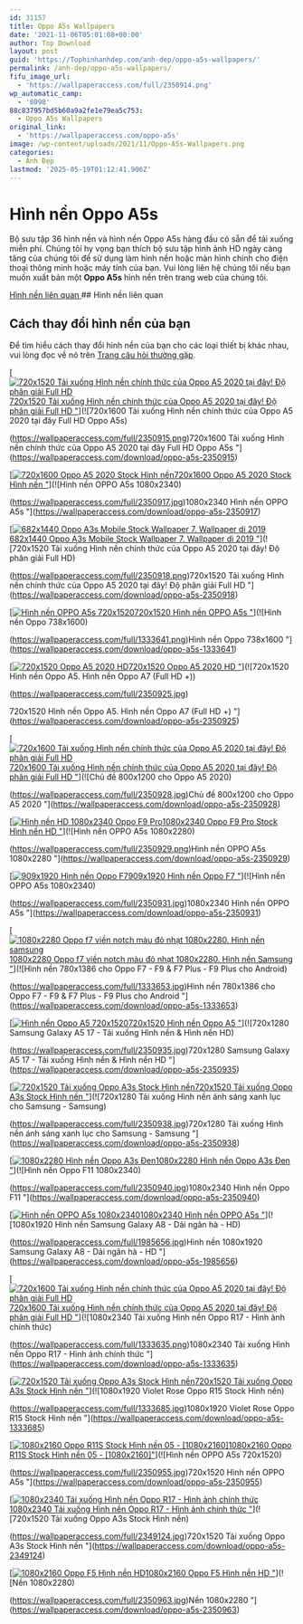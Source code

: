 ```yaml
---
id: 31157
title: Oppo A5s Wallpapers
date: '2021-11-06T05:01:08+00:00'
author: Top Download
layout: post
guid: 'https://Tophinhanhdep.com/anh-dep/oppo-a5s-wallpapers/'
permalink: /anh-dep/oppo-a5s-wallpapers/
fifu_image_url:
  - 'https://wallpaperaccess.com/full/2350914.png'
wp_automatic_camp:
  - '8098'
88c837957bd5b60a9a2fe1e79ea5c753:
  - Oppo A5s Wallpapers
original_link:
  - 'https://wallpaperaccess.com/oppo-a5s'
image: /wp-content/uploads/2021/11/Oppo-A5s-Wallpapers.png
categories:
  - Ảnh Đẹp
lastmod: '2025-05-19T01:12:41.906Z'
---
```

# Hình nền Oppo A5s

Bộ sưu tập 36 hình nền và hình nền Oppo A5s hàng đầu có sẵn để tải xuống miễn phí. Chúng tôi hy vọng bạn thích bộ sưu tập hình ảnh HD ngày càng tăng của chúng tôi để sử dụng làm hình nền hoặc màn hình chính cho điện thoại thông minh hoặc máy tính của bạn. Vui lòng liên hệ chúng tôi nếu bạn muốn xuất bản một **Oppo A5s** hình nền trên trang web của chúng tôi.

[Hình nền liên quan ](#related) ## Hình nền liên quan

## Cách thay đổi hình nền của bạn

Để tìm hiểu cách thay đổi hình nền của bạn cho các loại thiết bị khác nhau, vui lòng đọc về nó trên [Trang câu hỏi thường gặp](https://tophinhanhdep.com/faq/).

  
[[![720x1520 Tải xuống Hình nền chính thức của Oppo A5 2020 tại đây!  Độ phân giải Full HD](https://wallpaperaccess.com/full/2350914.png)720x1520 Tải xuống Hình nền chính thức của Oppo A5 2020 tại đây! Độ phân giải Full HD "](https://wallpaperaccess.com/download/oppo-a5s-2350914)](![720x1600 Tải xuống Hình nền chính thức của Oppo A5 2020 tại đây Full HD Oppo A5s)

(https://wallpaperaccess.com/full/2350915.png)720x1600 Tải xuống Hình nền chính thức của Oppo A5 2020 tại đây Full HD Oppo A5s "](https://wallpaperaccess.com/download/oppo-a5s-2350915)

[[![720x1600 Oppo A5 2020 Stock Hình nền](https://wallpaperaccess.com/full/2350916.jpg)720x1600 Oppo A5 2020 Stock Hình nền "](https://wallpaperaccess.com/download/oppo-a5s-2350916)](![Hình nền OPPO A5s 1080x2340)

(https://wallpaperaccess.com/full/2350917.jpg)1080x2340 Hình nền OPPO A5s "](https://wallpaperaccess.com/download/oppo-a5s-2350917)

[[![682x1440 Oppo A3s Mobile Stock Wallpaper 7. Wallpaper di 2019](https://wallpaperaccess.com/full/1333643.png)682x1440 Oppo A3s Mobile Stock Wallpaper 7. Wallpaper di 2019 "](https://wallpaperaccess.com/download/oppo-a5s-1333643)](![720x1520 Tải xuống Hình nền chính thức của Oppo A5 2020 tại đây!  Độ phân giải Full HD)

(https://wallpaperaccess.com/full/2350918.png)720x1520 Tải xuống Hình nền chính thức của Oppo A5 2020 tại đây! Độ phân giải Full HD "](https://wallpaperaccess.com/download/oppo-a5s-2350918)

[[![Hình nền OPPO A5s 720x1520](https://wallpaperaccess.com/full/2350920.jpg)720x1520 Hình nền OPPO A5s "](https://wallpaperaccess.com/download/oppo-a5s-2350920)](![Hình nền Oppo 738x1600)

(https://wallpaperaccess.com/full/1333641.png)Hình nền Oppo 738x1600 "](https://wallpaperaccess.com/download/oppo-a5s-1333641)

[[![720x1520 Oppo A5 2020 HD](https://wallpaperaccess.com/full/2350922.jpg)720x1520 Oppo A5 2020 HD "](https://wallpaperaccess.com/download/oppo-a5s-2350922)](![720x1520 Hình nền Oppo A5.  Hình nền Oppo A7 (Full HD +))

(https://wallpaperaccess.com/full/2350925.jpg)

720x1520 Hình nền Oppo A5. Hình nền Oppo A7 (Full HD +) "](https://wallpaperaccess.com/download/oppo-a5s-2350925)

[[![720x1600 Tải xuống Hình nền chính thức của Oppo A5 2020 tại đây!  Độ phân giải Full HD](https://wallpaperaccess.com/full/2350926.png)720x1600 Tải xuống Hình nền chính thức của Oppo A5 2020 tại đây! Độ phân giải Full HD "](https://wallpaperaccess.com/download/oppo-a5s-2350926)](![Chủ đề 800x1200 cho Oppo A5 2020)

(https://wallpaperaccess.com/full/2350928.jpg)Chủ đề 800x1200 cho Oppo A5 2020 "](https://wallpaperaccess.com/download/oppo-a5s-2350928)

[[![Hình nền HD 1080x2340 Oppo F9 Pro](https://wallpaperaccess.com/full/1333645.jpg)1080x2340 Oppo F9 Pro Stock Hình nền HD "](https://wallpaperaccess.com/download/oppo-a5s-1333645)](![Hình nền OPPO A5s 1080x2280)

(https://wallpaperaccess.com/full/2350929.png)Hình nền OPPO A5s 1080x2280 "](https://wallpaperaccess.com/download/oppo-a5s-2350929)

[[![909x1920 Hình nền Oppo F7](https://wallpaperaccess.com/full/1333634.jpg)909x1920 Hình nền Oppo F7 "](https://wallpaperaccess.com/download/oppo-a5s-1333634)](![Hình nền OPPO A5s 1080x2340)

(https://wallpaperaccess.com/full/2350931.jpg)1080x2340 Hình nền OPPO A5s "](https://wallpaperaccess.com/download/oppo-a5s-2350931)

[[![1080x2280 Oppo f7 viền notch màu đỏ nhạt 1080x2280.  Hình nền samsung](https://wallpaperaccess.com/full/2350933.jpg)1080x2280 Oppo f7 viền notch màu đỏ nhạt 1080x2280. Hình nền Samsung "](https://wallpaperaccess.com/download/oppo-a5s-2350933)](![Hình nền 780x1386 cho Oppo F7 - F9 & F7 Plus - F9 Plus cho Android)

(https://wallpaperaccess.com/full/1333653.jpg)Hình nền 780x1386 cho Oppo F7 - F9 &amp; F7 Plus - F9 Plus cho Android "](https://wallpaperaccess.com/download/oppo-a5s-1333653)

[[![Hình nền Oppo A5 720x1520](https://wallpaperaccess.com/full/2350934.png)720x1520 Hình nền Oppo A5 "](https://wallpaperaccess.com/download/oppo-a5s-2350934)](![720x1280 Samsung Galaxy A5 17 - Tải xuống Hình nền & Hình nền HD)

(https://wallpaperaccess.com/full/2350935.jpg)720x1280 Samsung Galaxy A5 17 - Tải xuống Hình nền &amp; Hình nền HD "](https://wallpaperaccess.com/download/oppo-a5s-2350935)

[[![720x1520 Tải xuống Oppo A3s Stock Hình nền](https://wallpaperaccess.com/full/2350937.jpg)720x1520 Tải xuống Oppo A3s Stock Hình nền "](https://wallpaperaccess.com/download/oppo-a5s-2350937)](![720x1280 Tải xuống Hình nền ánh sáng xanh lục cho Samsung - Samsung)

(https://wallpaperaccess.com/full/2350938.jpg)720x1280 Tải xuống Hình nền ánh sáng xanh lục cho Samsung - Samsung "](https://wallpaperaccess.com/download/oppo-a5s-2350938)

[[![1080x2280 Hình nền Oppo A3s Đen](https://wallpaperaccess.com/full/2350939.jpg)1080x2280 Hình nền Oppo A3s Đen "](https://wallpaperaccess.com/download/oppo-a5s-2350939)](![Hình nền Oppo F11 1080x2340)

(https://wallpaperaccess.com/full/2350940.jpg)1080x2340 Hình nền Oppo F11 "](https://wallpaperaccess.com/download/oppo-a5s-2350940)

[[![Hình nền OPPO A5s 1080x2340](https://wallpaperaccess.com/full/2350943.jpg)1080x2340 Hình nền OPPO A5s "](https://wallpaperaccess.com/download/oppo-a5s-2350943)](![1080x1920 Hình nền Samsung Galaxy A8 - Dải ngân hà - HD)

(https://wallpaperaccess.com/full/1985656.jpg)Hình nền 1080x1920 Samsung Galaxy A8 - Dải ngân hà - HD "](https://wallpaperaccess.com/download/oppo-a5s-1985656)

[[![720x1600 Tải xuống Hình nền chính thức của Oppo A5 2020 tại đây!  Độ phân giải Full HD](https://wallpaperaccess.com/full/2350946.png)720x1600 Tải xuống Hình nền chính thức của Oppo A5 2020 tại đây! Độ phân giải Full HD "](https://wallpaperaccess.com/download/oppo-a5s-2350946)](![1080x2340 Tải xuống Hình nền Oppo R17 - Hình ảnh chính thức)

(https://wallpaperaccess.com/full/1333635.png)1080x2340 Tải xuống Hình nền Oppo R17 - Hình ảnh chính thức "](https://wallpaperaccess.com/download/oppo-a5s-1333635)

[[![720x1520 Tải xuống Oppo A3s Stock Hình nền](https://wallpaperaccess.com/full/2350948.jpg)720x1520 Tải xuống Oppo A3s Stock Hình nền "](https://wallpaperaccess.com/download/oppo-a5s-2350948)](![1080x1920 Violet Rose Oppo R15 Stock Hình nền)

(https://wallpaperaccess.com/full/1333685.jpg)1080x1920 Violet Rose Oppo R15 Stock Hình nền "](https://wallpaperaccess.com/download/oppo-a5s-1333685)

[[![1080x2160 Oppo R11S Stock Hình nền 05 - [1080x2160]](https://wallpaperaccess.com/full/2350954.jpg)1080x2160 Oppo R11S Stock Hình nền 05 - \[1080x2160\]"](https://wallpaperaccess.com/download/oppo-a5s-2350954)](![Hình nền OPPO A5s 720x1520)

(https://wallpaperaccess.com/full/2350955.jpg)720x1520 Hình nền OPPO A5s "](https://wallpaperaccess.com/download/oppo-a5s-2350955)

[[![1080x2340 Tải xuống Hình nền Oppo R17 - Hình ảnh chính thức](https://wallpaperaccess.com/full/2350957.png)1080x2340 Tải xuống Hình nền Oppo R17 - Hình ảnh chính thức "](https://wallpaperaccess.com/download/oppo-a5s-2350957)](![720x1520 Tải xuống Oppo A3s Stock Hình nền)

(https://wallpaperaccess.com/full/2349124.jpg)720x1520 Tải xuống Oppo A3s Stock Hình nền "](https://wallpaperaccess.com/download/oppo-a5s-2349124)

[[![1080x2160 Oppo F5 Hình nền HD](https://wallpaperaccess.com/full/834033.jpg)1080x2160 Oppo F5 Hình nền HD "](https://wallpaperaccess.com/download/oppo-a5s-834033)](![Nền 1080x2280)

(https://wallpaperaccess.com/full/2350963.jpg)Nền 1080x2280 "](https://wallpaperaccess.com/download/oppo-a5s-2350963)
